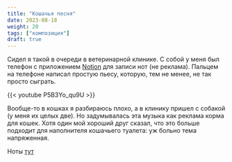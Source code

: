 ```yaml
---
title: "Кошачья песня"
date: 2023-08-18
weight: 20
tags: ["композиция"]
draft: true
---
```


Сидел я такой в очереди в ветеринарной клинике. С собой у меня был телефон с приложением [Notion](https://apps.apple.com/us/app/notion/id475820434) для записи нот (не реклама). Пальцем на телефоне написал простую пьесу, которую, тем не менее, не так просто сыграть.

{{< youtube P5B3Yo_qu9U >}}

Вообще-то в кошках я разбираюсь плохо, а в клинику пришел с собакой (у меня их целых две). Но задумывалась эта музыка как реклама корма для кошек. Хотя один мой хороший друг сказал, что это больше подходит для наполнителя кошачьего туалета: уж больно тема напряженная.

Ноты [тут](/ru/blog/cats-piano-song/Cats-Song.pdf)